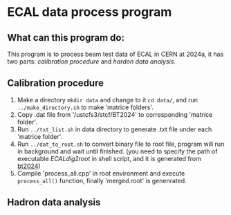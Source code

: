 # ECAL data process program

## What can this program do:

This program is to process beam test data of ECAL in CERN at 2024a, it has two parts: *calibration procedure* and *hardon data analysis*.

## Calibration procedure

1. Make a directory `mkdir data` and change to it `cd data/`, and run `../make_directory.sh` to make 'matrice folders'.
2. Copy .dat file from '/ustcfs3/stcf/BT2024' to corresponding 'matrice folder'.
3. Run `../txt_list.sh` in data directory to generate .txt file under each 'matrice folder'.
4. Run `../dat_to_root.sh` to convert binary file to root file, program will run in background and wait until finished. (you need to specify the path of executable *ECALdig2root* in shell script, and it is generated from [bt2024](https://git.ustc.edu.cn/stcf1/bt2024))
5. Compile 'process_all.cpp' in root environment and execute `process_all()` function, finally 'merged.root' is genenrated.

## Hadron data analysis